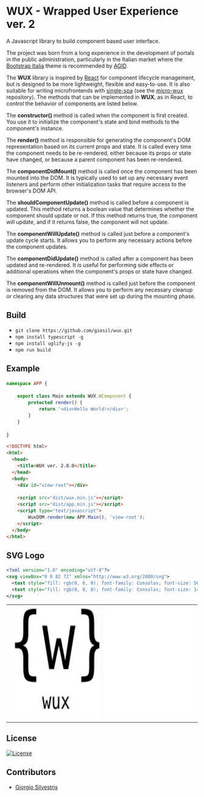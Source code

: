 # WUX - Wrapped User Experience ver. 2

A Javascript library to build component based user interface.

The project was born from a long experience in the development of portals in the public administration, particularly in the Italian market where the [Bootstrap Italia](https://italia.github.io/bootstrap-italia) theme is recommended by [AGID](https://www.agid.gov.it).

The **WUX** library is inspired by [React](https://react.dev) for component lifecycle management, but is designed to be more lightweight, flexible and easy-to-use.
It is also suitable for writing microfrontends with [single-spa](https://single-spa.js.org/) (see the [micro-wux](https://github.com/giosil/micro-wux) repository).
The methods that can be implemented in **WUX**, as in React, to control the behavior of components are listed below.

The **constructor()** method is called when the component is first created. 
You use it to initialize the component's state and bind methods to the component's instance.

The **render()** method is responsible for generating the component's DOM representation based on its current props and state. 
It is called every time the component needs to be re-rendered, either because its props or state have changed, or because a parent component has been re-rendered.

The **componentDidMount()** method is called once the component has been mounted into the DOM. 
It is typically used to set up any necessary event listeners and perform other initialization tasks that require access to the browser's DOM API.

The **shouldComponentUpdate()** method is called before a component is updated. 
This method returns a boolean value that determines whether the component should update or not. 
If this method returns true, the component will update, and if it returns false, the component will not update.

The **componentWillUpdate()** method is called just before a component's update cycle starts. 
It allows you to perform any necessary actions before the component updates.

The **componentDidUpdate()** method is called after a component has been updated and re-rendered. 
It is useful for performing side effects or additional operations when the component's props or state have changed.

The **componentWillUnmount()** method is called just before the component is removed from the DOM. 
It allows you to perform any necessary cleanup or clearing any data structures that were set up during the mounting phase.

## Build

- `git clone https://github.com/giosil/wux.git`
- `npm install typescript -g`
- `npm install uglify-js -g`
- `npm run build`

## Example

```typescript
namespace APP {

    export class Main extends WUX.WComponent {
        protected render() {
            return '<div>Hello World!</div>';
        }
    }

}
```

```html
<!DOCTYPE html>
<html>
  <head>
    <title>WUX ver. 2.0.0</title>
  </head>
  <body>
    <div id="view-root"></div>

    <script src="dist/wux.min.js"></script>
    <script src="dist/app.min.js"></script>
    <script type="text/javascript">
        WuxDOM.render(new APP.Main(), 'view-root');
    </script>
  </body>
</html>
```

## SVG Logo

```xml
<?xml version="1.0" encoding="utf-8"?>
<svg viewBox="0 0 82 72" xmlns="http://www.w3.org/2000/svg">
  <text style="fill: rgb(0, 0, 0); font-family: Consolas; font-size: 50px;" x="0" y="40">{&#x00B5;}</text>
  <text style="fill: rgb(0, 0, 0); font-family: Consolas; font-size: 14px;" x="7" y="65">micro-wux</text>
</svg>
```

<table>
  <tr>
    <td><img src="wux-black.svg" width="300" height="300"></td>
    <td><img src="wux-white.svg" width="300" height="300"></td>
  </tr>
</table>

## License

[![License](https://img.shields.io/badge/License-Apache_2.0-blue.svg)](https://opensource.org/licenses/Apache-2.0)

## Contributors

* [Giorgio Silvestris](https://github.com/giosil)
